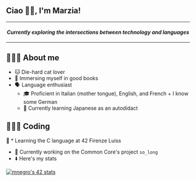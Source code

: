## Ciao 👋🏻, I'm Marzia! </h3>

---

<h4 align="center"><em>Currently exploring the intersections between technology and languages</em></h4>

---

## 🙇🏻‍♀️ About me
* 🐱 Die-hard cat lover
* 🎨 Immersing myself in good books
* 🗣️ Language enthusiast
	* 🎓 Proficient in Italian (mother tongue), English, and French + I know some German
	* 🎌 Currently learning Japanese as an autodidact

## 👩🏻‍💻 Coding
🌱 * Learning the C language at 42 Firenze Luiss
* 🔭 Currently working on the Common Core's project `so_long`
* ⬇️ Here's my stats

[![mnegro's 42 stats](https://badge42.vercel.app/api/v2/clhypeekx004508mlla98wjfp/stats?cursusId=21&coalitionId=284)](https://github.com/JaeSeoKim/badge42)

<!--
**marzianegro/marzianegro** is a ✨ _special_ ✨ repository because its `README.md` (this file) appears on your GitHub profile.


Here are some ideas to get you started:

- 🔭 I’m currently working on ...
- 🌱 I’m currently learning ...
- 👯 I’m looking to collaborate on ...
- 🤔 I’m looking for help with ...
- 💬 Ask me about ...
- 📫 How to reach me: ...
- 😄 Pronouns: ...
- ⚡ Fun fact: ...
-->
